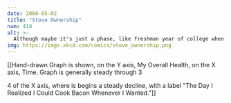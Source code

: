 ```yaml
---
date: 2008-05-02
title: "Stove Ownership"
num: 418
alt: >-
  Although maybe it's just a phase, like freshman year of college when I realized I could just buy frosting in a can.
img: https://imgs.xkcd.com/comics/stove_ownership.png
---
```

[[Hand-drawn Graph is shown, on the Y axis, My Overall Health, on the X axis, Time.  Graph is generally steady through 3

4 of the X axis, where is begins a steady decline, with a label "The Day I Realized I Could Cook Bacon Whenever I Wanted."]]


